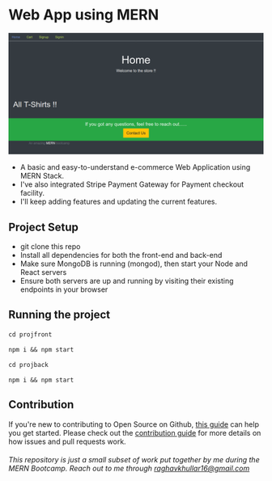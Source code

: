 # Web App using MERN

![MERN_Home](https://github.com/raghavk16/Web_App_MERN/blob/master/My_Store.png?raw=true)

* A basic and easy-to-understand e-commerce Web Application using MERN Stack.
* I've also integrated Stripe Payment Gateway for Payment checkout facility.
* I'll keep adding features and updating the current features.

## Project Setup

* git clone this repo
* Install all dependencies for both the front-end and back-end
* Make sure MongoDB is running (mongod), then start your Node and React servers 
* Ensure both servers are up and running by visiting their existing endpoints in your browser

## Running the project

```
cd projfront
```
```
npm i && npm start
```
```
cd projback
```
```
npm i && npm start
```

## Contribution

If you're new to contributing to Open Source on Github, [this guide](https://guides.github.com/activities/contributing-to-open-source/) can help you get started. Please check out the [contribution guide](https://gist.github.com/MarcDiethelm/7303312) for more details on how issues and pull requests work.

###### This repository is just a small subset of work put together by me during the MERN Bootcamp. Reach out to me through raghavkhullar16@gmail.com
